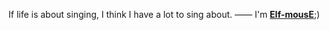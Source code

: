 If life is about singing, I think I have a lot to sing about. —— I'm **[Elf-mousE](http://elf-mouse.me/)**;)
